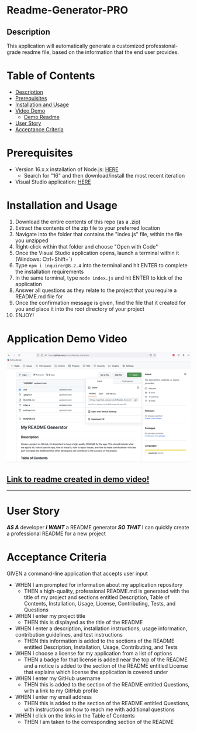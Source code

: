 # Readme-Generator-PRO

## Description
This application will automatically generate a customized professional-grade readme file, based on the information that the end user provides.

# Table of Contents
- [Description](#description)
- [Prerequisites](#prerequisites)
- [Installation and Usage](#installation-and-usage)
- [Video Demo](#application-demo-video)
    - [Demo Readme](#link-to-readme-created-in-demo-video)
- [User Story](#user-story)
- [Acceptance Criteria](#acceptance-criteria)

# Prerequisites
- Version 16.x.x installation of Node.js: [HERE](https://nodejs.org/en/download/releases/)
    - Search for "16" and then download/install the most recent iteration
- Visual Studio application:  [HERE](https://visualstudio.microsoft.com/)

# Installation and Usage
1. Download the entire contents of this repo (as a .zip)
2. Extract the contents of the zip file to your preferred location
3. Navigate into the folder that contains the "index.js" file, within the file you unzipped
4. Right-click within that folder and choose "Open with Code"
5. Once the Visual Studio application opens, launch a terminal within it (Windows: Ctrl+Shift+`)
6. Type `npm i inquirer@8.2.4` into the terminal and hit ENTER to complete the installation requirements
7. In the same terminal, type `node index.js` and hit ENTER to kick of the application
8. Answer all questions as they relate to the project that you require a README.md file for
9. Once the confirmation message is given, find the file that it created for you and place it into the root directory of your project
10. ENJOY!

# Application Demo Video
[![Demonstration Video](https://github.com/ysrinu1/Readme_Generator/blob/main/media/Readmegeneratorgithub.png)](https://www.youtube.com/watch?v=faCZfdDnjV0)

## [Link to readme created in demo video!](./MYREADME.md)
---
# User Story

**_AS A_** developer
**_I WANT_** a README generator
**_SO THAT_** I can quickly create a professional README for a new project

# Acceptance Criteria
GIVEN a command-line application that accepts user input
- WHEN I am prompted for information about my application repository
    - THEN a high-quality, professional README.md is generated with the title of my project and sections entitled Description, Table of Contents, Installation, Usage, License, Contributing, Tests, and Questions
- WHEN I enter my project title
    - THEN this is displayed as the title of the README
- WHEN I enter a description, installation instructions, usage information, contribution guidelines, and test instructions
    - THEN this information is added to the sections of the README entitled Description, Installation, Usage, Contributing, and Tests
- WHEN I choose a license for my application from a list of options
    - THEN a badge for that license is added near the top of the README and a notice is added to the section of the README entitled License that explains which license the application is covered under
- WHEN I enter my GitHub username
    - THEN this is added to the section of the README entitled Questions, with a link to my GitHub profile
- WHEN I enter my email address
    - THEN this is added to the section of the README entitled Questions, with instructions on how to reach me with additional questions
- WHEN I click on the links in the Table of Contents
    - THEN I am taken to the corresponding section of the README